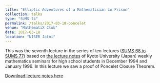 ```yaml
---
title: "Elliptic Adventures of a Mathematician in Prison"
collection: talks
type: "SUMS 74"
permalink: /talks/2017-03-18-poncelet
venue: "MathematiX Club"
date: 2017-03-18
location: "NISER Jatni"
---
```


This was the seventh lecture in the series of ten lectures ([SUMS 68 to SUMS 77](https://gkorpal.github.io/mathematix/)) based on [the lecture notes](https://bookstore.ams.org/mawrld-20) of Kyoto University (Japan) weekly mathematics seminars for high school students in December 1994 and January 1996. In this lecture we saw a proof of Poncelet Closure Theorem.

[Download lecture notes here](http://gkorpal.github.io/files/poncelet.pdf)
